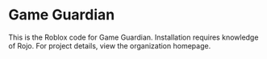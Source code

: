 # Game Guardian
This is the Roblox code for Game Guardian. Installation requires knowledge of Rojo. For project details, view the organization homepage.

